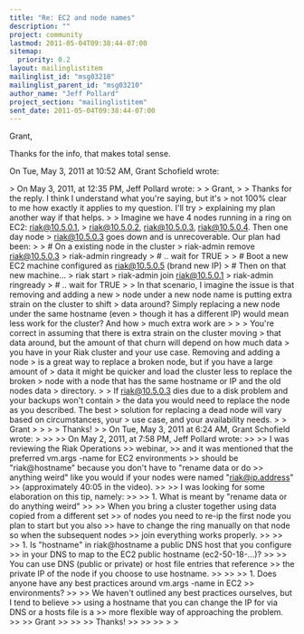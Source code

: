 ```yaml
---
title: "Re: EC2 and node names"
description: ""
project: community
lastmod: 2011-05-04T09:38:44-07:00
sitemap:
  priority: 0.2
layout: mailinglistitem
mailinglist_id: "msg03218"
mailinglist_parent_id: "msg03210"
author_name: "Jeff Pollard"
project_section: "mailinglistitem"
sent_date: 2011-05-04T09:38:44-07:00
---
```



Grant,

Thanks for the info, that makes total sense.

On Tue, May 3, 2011 at 10:52 AM, Grant Schofield  wrote:

&gt; On May 3, 2011, at 12:35 PM, Jeff Pollard wrote:
&gt;
&gt; Grant,
&gt;
&gt; Thanks for the reply. I think I understand what you're saying, but it's
&gt; not 100% clear to me how exactly it applies to my question. I'll try
&gt; explaining my plan another way if that helps.
&gt;
&gt; Imagine we have 4 nodes running in a ring on EC2: riak@10.5.0.1,
&gt; riak@10.5.0.2, riak@10.5.0.3, riak@10.5.0.4. Then one day node
&gt; riak@10.5.0.3 goes down and is unrecoverable. Our plan had been:
&gt;
&gt; # On a existing node in the cluster
&gt; riak-admin remove riak@10.5.0.3
&gt; riak-admin ringready
&gt; # .. wait for TRUE
&gt;
&gt; # Boot a new EC2 machine configured as riak@10.5.0.5 (brand new IP)
&gt; # Then on that new machine...
&gt; riak start
&gt; riak-admin join riak@10.5.0.1
&gt; riak-admin ringready
&gt; # .. wait for TRUE
&gt;
&gt; In that scenario, I imagine the issue is that removing and adding a new
&gt; node under a new node name is putting extra strain on the cluster to shift
&gt; data around? Simply replacing a new node under the same hostname (even
&gt; though it has a different IP) would mean less work for the cluster? And how
&gt; much extra work are
&gt;
&gt;
&gt; You're correct in assuming that there is extra strain on the cluster moving
&gt; that data around, but the amount of that churn will depend on how much data
&gt; you have in your Riak cluster and your use case. Removing and adding a node
&gt; is a great way to replace a broken node, but if you have a large amount of
&gt; data it might be quicker and load the cluster less to replace the broken
&gt; node with a node that has the same hostname or IP and the old nodes data
&gt; directory.
&gt;
&gt; If riak@10.5.0.3 dies due to a disk problem and your backups won't contain
&gt; the data you would need to replace the node as you described. The best
&gt; solution for replacing a dead node will vary based on circumstances, your
&gt; use case, and your availability needs.
&gt;
&gt; Grant
&gt;
&gt;
&gt;
&gt; Thanks!
&gt;
&gt; On Tue, May 3, 2011 at 6:24 AM, Grant Schofield  wrote:
&gt;
&gt;&gt;
&gt;&gt; On May 2, 2011, at 7:58 PM, Jeff Pollard wrote:
&gt;&gt;
&gt;&gt; I was reviewing the Riak Operations 
&gt;&gt; webinar,
&gt;&gt; and it was mentioned that the preferred vm.args -name for EC2 environments
&gt;&gt; should be "riak@hostname" because you don't have to "rename data or do
&gt;&gt; anything weird" like you would if your nodes were named "riak@ip.address"
&gt;&gt; (approximately 40:05 in the video).
&gt;&gt;
&gt;&gt; I was looking for some elaboration on this tip, namely:
&gt;&gt;
&gt;&gt; 1. What is meant by "rename data or do anything weird"
&gt;&gt;
&gt;&gt; When you bring a cluster together using data copied from a different set
&gt;&gt; of nodes you need to re-ip the first node you plan to start but you also
&gt;&gt; have to change the ring manually on that node so when the subsequent nodes
&gt;&gt; join everything works properly.
&gt;&gt;
&gt;&gt;
&gt;&gt; 1. Is "hostname" in riak@hostname a public DNS host that you configure
&gt;&gt; in your DNS to map to the EC2 public hostname (ec2-50-18-...)?
&gt;&gt;
&gt;&gt; You can use DNS (public or private) or host file entries that reference
&gt;&gt; the private IP of the node if you choose to use hostname.
&gt;&gt;
&gt;&gt;
&gt;&gt; 1. Does anyone have any best practices around vm.args -name in EC2
&gt;&gt; environments?
&gt;&gt;
&gt;&gt; We haven't outlined any best practices ourselves, but I tend to believe
&gt;&gt; using a hostname that you can change the IP for via DNS or a hosts file is a
&gt;&gt; more flexible way of approaching the problem.
&gt;&gt;
&gt;&gt; Grant
&gt;&gt;
&gt;&gt;
&gt;&gt; Thanks!
&gt;&gt;
&gt;&gt;
&gt;&gt;
&gt;
&gt;
